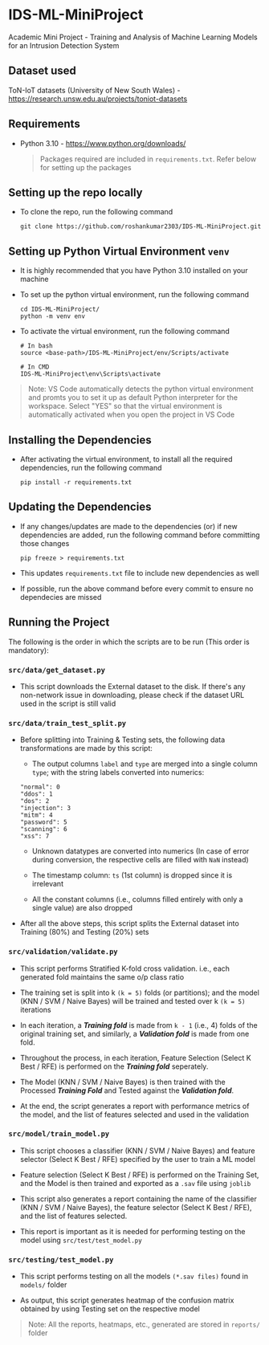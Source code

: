 # IDS-ML-MiniProject

Academic Mini Project - Training and Analysis of Machine Learning Models for an Intrusion Detection System

## Dataset used

ToN-IoT datasets (University of New South Wales) - https://research.unsw.edu.au/projects/toniot-datasets

## Requirements

-   Python 3.10 - https://www.python.org/downloads/

    > Packages required are included in `requirements.txt`. Refer below for setting up the packages

## Setting up the repo locally

-   To clone the repo, run the following command

    ```
    git clone https://github.com/roshankumar2303/IDS-ML-MiniProject.git
    ```

## Setting up Python Virtual Environment `venv`

-   It is highly recommended that you have Python 3.10 installed on your machine

-   To set up the python virtual environment, run the following command

    ```
    cd IDS-ML-MiniProject/
    python -m venv env
    ```

-   To activate the virtual environment, run the following command

    ```
    # In bash
    source <base-path>/IDS-ML-MiniProject/env/Scripts/activate

    # In CMD
    IDS-ML-MiniProject\env\Scripts\activate
    ```

> Note: VS Code automatically detects the python virtual environment and promts you to set it up as default Python interpreter for the workspace. Select "YES" so that the virtual environment is automatically activated when you open the project in VS Code

## Installing the Dependencies

-   After activating the virtual environment, to install all the required dependencies, run the following command

    ```
    pip install -r requirements.txt
    ```

## Updating the Dependencies

-   If any changes/updates are made to the dependencies (or) if new dependencies are added, run the following command before committing those changes

    ```
    pip freeze > requirements.txt
    ```

-   This updates `requirements.txt` file to include new dependencies as well

-   If possible, run the above command before every commit to ensure no dependecies are missed

## Running the Project

The following is the order in which the scripts are to be run (This order is mandatory):

### `src/data/get_dataset.py`

-   This script downloads the External dataset to the disk. If there's any non-network issue in downloading, please check if the dataset URL used in the script is still valid

### `src/data/train_test_split.py`

-   Before splitting into Training & Testing sets, the following data transformations are made by this script:

    -   The output columns `label` and `type` are merged into a single column `type`; with the string labels converted into numerics:

    ```
    "normal": 0
    "ddos": 1
    "dos": 2
    "injection": 3
    "mitm": 4
    "password": 5
    "scanning": 6
    "xss": 7
    ```

    -   Unknown datatypes are converted into numerics (In case of error during conversion, the respective cells are filled with `NaN` instead)

    -   The timestamp column: `ts` (1st column) is dropped since it is irrelevant

    -   All the constant columns (i.e., columns filled entirely with only a single value) are also dropped

-   After all the above steps, this script splits the External dataset into Training (80%) and Testing (20%) sets

### `src/validation/validate.py`

-   This script performs Stratified K-fold cross validation. i.e., each generated fold maintains the same o/p class ratio

-   The training set is split into k `(k = 5)` folds (or partitions); and the model (KNN / SVM / Naive Bayes) will be trained and tested over k `(k = 5)` iterations

-   In each iteration, a **_Training fold_** is made from `k - 1` (i.e., 4) folds of the original training set, and similarly, a **_Validation fold_** is made from one fold.

-   Throughout the process, in each iteration, Feature Selection (Select K Best / RFE) is performed on the **_Training fold_** seperately.

-   The Model (KNN / SVM / Naive Bayes) is then trained with the Processed **_Training Fold_** and Tested against the **_Validation fold_**.

-   At the end, the script generates a report with performance metrics of the model, and the list of features selected and used in the validation

### `src/model/train_model.py`

-   This script chooses a classifier (KNN / SVM / Naive Bayes) and feature selector (Select K Best / RFE) specified by the user to train a ML model

-   Feature selection (Select K Best / RFE) is performed on the Training Set, and the Model is then trained and exported as a `.sav` file using `joblib`

-   This script also generates a report containing the name of the classifier (KNN / SVM / Naive Bayes), the feature selector (Select K Best / RFE), and the list of features selected.

-   This report is important as it is needed for performing testing on the model using `src/test/test_model.py`

### `src/testing/test_model.py`

-   This script performs testing on all the models `(*.sav files)` found in `models/` folder

-   As output, this script generates heatmap of the confusion matrix obtained by using Testing set on the respective model

> Note: All the reports, heatmaps, etc., generated are stored in `reports/` folder
